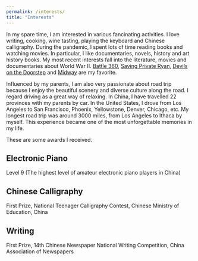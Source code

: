 ```yaml
---
permalink: /interests/
title: "Interests"
---
```


In my spare time, I am interested in various fancinating activities. I love writing, cooking, wine tasting, playing the keyboard and Chinese calligraphy. 
During the pandemic, I spent lots of time reading books and watching movies. In particular, I like documentaries, novels, history and art history books. 
My most recent interests fall into the literature, movies and documentaries about World War II. [Battle 360](https://www.imdb.com/title/tt1194698/?ref_=fn_al_tt_1), 
[Saving Private Ryan](https://www.imdb.com/title/tt0120815/?ref_=fn_al_tt_1), [Devils on the Doorstep](https://www.imdb.com/title/tt0245929/) and [Midway](https://www.imdb.com/title/tt6924650/) are my favorite.

Influenced by my parents, I am also very passionate about road trip because I enjoy the beautiful scenery and diverse culture along the road. 
I regard driving as a great way of relaxing. In China, I have travelled 22 provinces with my parents by car. In the United States, 
I drove from Los Angeles to San Francisco, Phoenix, Yellowstone, Denver, Chicago, etc. My longest road trip was around 3000 miles, 
from Los Angeles to Ithaca by myself. This experience became one of the most unforgettable memories in my life. 

These are some awards I received.

## Electronic Piano

Level 9 (The highest level of amateur electronic piano players in China)

## Chinese Calligraphy

 First Prize, National Teenager Calligraphy Contest, Chinese Ministry of Education, China
 
## Writing

First Prize, 14th Chinese Newspaper National Writing Competition, China Association of Newspapers


